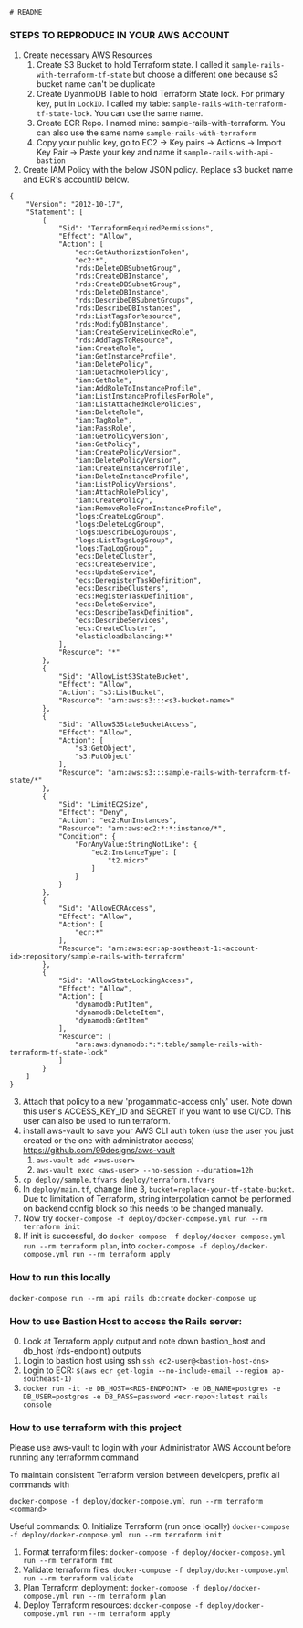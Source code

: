    # README

### STEPS TO REPRODUCE IN YOUR AWS ACCOUNT

1. Create necessary AWS Resources
   1. Create S3 Bucket to hold Terraform state. I called it `sample-rails-with-terraform-tf-state` but choose a different one because s3 bucket name can't be duplicate
   2. Create DyanmoDB Table to hold Terraform State lock. For primary key, put in `LockID`. I called my table: `sample-rails-with-terraform-tf-state-lock`. You can use the same name.
   3. Create ECR Repo. I named mine: sample-rails-with-terraform. You can also use the same name `sample-rails-with-terraform`
   4. Copy your public key, go to EC2 -> Key pairs -> Actions -> Import Key Pair -> Paste your key and name it `sample-rails-with-api-bastion`
2. Create IAM Policy with the below JSON policy. Replace s3 bucket name and ECR's accountID below.
```
{
    "Version": "2012-10-17",
    "Statement": [
        {
            "Sid": "TerraformRequiredPermissions",
            "Effect": "Allow",
            "Action": [
                "ecr:GetAuthorizationToken",
                "ec2:*",
                "rds:DeleteDBSubnetGroup",
                "rds:CreateDBInstance",
                "rds:CreateDBSubnetGroup",
                "rds:DeleteDBInstance",
                "rds:DescribeDBSubnetGroups",
                "rds:DescribeDBInstances",
                "rds:ListTagsForResource",
                "rds:ModifyDBInstance",
                "iam:CreateServiceLinkedRole",
                "rds:AddTagsToResource",
                "iam:CreateRole",
                "iam:GetInstanceProfile",
                "iam:DeletePolicy",
                "iam:DetachRolePolicy",
                "iam:GetRole",
                "iam:AddRoleToInstanceProfile",
                "iam:ListInstanceProfilesForRole",
                "iam:ListAttachedRolePolicies",
                "iam:DeleteRole",
                "iam:TagRole",
                "iam:PassRole",
                "iam:GetPolicyVersion",
                "iam:GetPolicy",
                "iam:CreatePolicyVersion",
                "iam:DeletePolicyVersion",
                "iam:CreateInstanceProfile",
                "iam:DeleteInstanceProfile",
                "iam:ListPolicyVersions",
                "iam:AttachRolePolicy",
                "iam:CreatePolicy",
                "iam:RemoveRoleFromInstanceProfile",
                "logs:CreateLogGroup",
                "logs:DeleteLogGroup",
                "logs:DescribeLogGroups",
                "logs:ListTagsLogGroup",
                "logs:TagLogGroup",
                "ecs:DeleteCluster",
                "ecs:CreateService",
                "ecs:UpdateService",
                "ecs:DeregisterTaskDefinition",
                "ecs:DescribeClusters",
                "ecs:RegisterTaskDefinition",
                "ecs:DeleteService",
                "ecs:DescribeTaskDefinition",
                "ecs:DescribeServices",
                "ecs:CreateCluster",
                "elasticloadbalancing:*"
            ],
            "Resource": "*"
        },
        {
            "Sid": "AllowListS3StateBucket",
            "Effect": "Allow",
            "Action": "s3:ListBucket",
            "Resource": "arn:aws:s3:::<s3-bucket-name>"
        },
        {
            "Sid": "AllowS3StateBucketAccess",
            "Effect": "Allow",
            "Action": [
                "s3:GetObject",
                "s3:PutObject"
            ],
            "Resource": "arn:aws:s3:::sample-rails-with-terraform-tf-state/*"
        },
        {
            "Sid": "LimitEC2Size",
            "Effect": "Deny",
            "Action": "ec2:RunInstances",
            "Resource": "arn:aws:ec2:*:*:instance/*",
            "Condition": {
                "ForAnyValue:StringNotLike": {
                    "ec2:InstanceType": [
                        "t2.micro"
                    ]
                }
            }
        },
        {
            "Sid": "AllowECRAccess",
            "Effect": "Allow",
            "Action": [
                "ecr:*"
            ],
            "Resource": "arn:aws:ecr:ap-southeast-1:<account-id>:repository/sample-rails-with-terraform"
        },
        {
            "Sid": "AllowStateLockingAccess",
            "Effect": "Allow",
            "Action": [
                "dynamodb:PutItem",
                "dynamodb:DeleteItem",
                "dynamodb:GetItem"
            ],
            "Resource": [
                "arn:aws:dynamodb:*:*:table/sample-rails-with-terraform-tf-state-lock"
            ]
        }
    ]
}
```
3. Attach that policy to a new 'progammatic-access only' user. Note down this user's ACCESS_KEY_ID and SECRET if you want to use CI/CD. This user can also be used to run terraform.
4. install aws-vault to save your AWS CLI auth token (use the user you just created or the one with administrator access)
https://github.com/99designs/aws-vault
    1. `aws-vault add <aws-user>`
    2. `aws-vault exec <aws-user> --no-session --duration=12h`
5. `cp deploy/sample.tfvars deploy/terraform.tfvars`
6. In `deploy/main.tf`, change line 3, `bucket=replace-your-tf-state-bucket`. Due to limitation of Terraform, string interpolation cannot be performed on backend config block so this needs to be changed manually.
7. Now try `docker-compose -f deploy/docker-compose.yml run --rm terraform init`
8. If init is successful, do `docker-compose -f deploy/docker-compose.yml run --rm terraform plan`, into `docker-compose -f deploy/docker-compose.yml run --rm terraform apply`
### How to run this locally

`docker-compose run --rm api rails db:create`
`docker-compose up`

### How to use Bastion Host to access the Rails server:
0. Look at Terraform apply output and note down bastion_host and db_host (rds-endpoint) outputs
1. Login to bastion host using ssh `ssh ec2-user@<bastion-host-dns>`
2. Login to ECR: `$(aws ecr get-login --no-include-email --region ap-southeast-1)`
3. `docker run -it -e DB_HOST=<RDS-ENDPOINT> -e DB_NAME=postgres -e DB_USER=postgres -e DB_PASS=password <ecr-repo>:latest rails console`

### How to use terraform with this project
Please use aws-vault to login with your Administrator AWS Account before running any terraformm command

To maintain consistent Terraform version between developers, prefix all commands with

`docker-compose -f deploy/docker-compose.yml run --rm terraform <command>`

Useful commands:
0. Initialize Terraform (run once locally)
`docker-compose -f deploy/docker-compose.yml run --rm terraform init`
1. Format terraform files:
`docker-compose -f deploy/docker-compose.yml run --rm terraform fmt`
2. Validate terraform files:
`docker-compose -f deploy/docker-compose.yml run --rm terraform validate`
3. Plan Terraform deployment:
`docker-compose -f deploy/docker-compose.yml run --rm terraform plan`
4. Deploy Terraform resources:
`docker-compose -f deploy/docker-compose.yml run --rm terraform apply`
